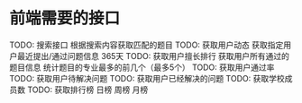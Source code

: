 # 前端需要的接口

TODO: 搜索接口 根据搜索内容获取匹配的题目
TODO: 获取用户动态 获取指定用户最近提出/通过问题信息 365天
TODO: 获取用户擅长排行 获取用户所有通过的题目信息 统计题目的专业最多的前几个（最多5个）
TODO: 获取用户通过率
TODO: 获取用户待解决问题
TODO: 获取用户已经解决的问题
TODO: 获取学校成员数
TODO: 获取排行榜 日榜 周榜 月榜